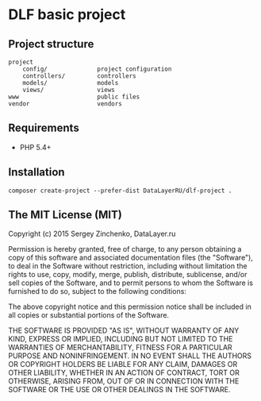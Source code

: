 DLF basic project
=====================


Project structure
-------------------
```
project
    config/              project configuration
    controllers/         controllers
    models/              models
    views/               views
www                      public files
vendor                   vendors
```


Requirements
------------
 - PHP 5.4+

Installation
------------
    composer create-project --prefer-dist DataLayerRU/dlf-project .

The MIT License (MIT)
---------------------

Copyright (c) 2015 Sergey Zinchenko, DataLayer.ru

Permission is hereby granted, free of charge, to any person obtaining a copy
of this software and associated documentation files (the "Software"), to deal
in the Software without restriction, including without limitation the rights
to use, copy, modify, merge, publish, distribute, sublicense, and/or sell
copies of the Software, and to permit persons to whom the Software is
furnished to do so, subject to the following conditions:

The above copyright notice and this permission notice shall be included in all
copies or substantial portions of the Software.

THE SOFTWARE IS PROVIDED "AS IS", WITHOUT WARRANTY OF ANY KIND, EXPRESS OR
IMPLIED, INCLUDING BUT NOT LIMITED TO THE WARRANTIES OF MERCHANTABILITY,
FITNESS FOR A PARTICULAR PURPOSE AND NONINFRINGEMENT. IN NO EVENT SHALL THE
AUTHORS OR COPYRIGHT HOLDERS BE LIABLE FOR ANY CLAIM, DAMAGES OR OTHER
LIABILITY, WHETHER IN AN ACTION OF CONTRACT, TORT OR OTHERWISE, ARISING FROM,
OUT OF OR IN CONNECTION WITH THE SOFTWARE OR THE USE OR OTHER DEALINGS IN THE
SOFTWARE.